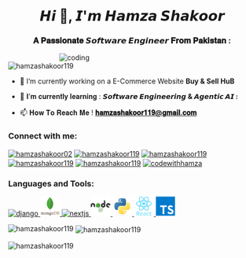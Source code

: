 <h1 align="center">𝙃𝙞 👋, 𝙄'𝙢 𝙃𝙖𝙢𝙯𝙖 𝙎𝙝𝙖𝙠𝙤𝙤𝙧</h1>
<h3 align="center">𝐀 𝐏𝐚𝐬𝐬𝐢𝐨𝐧𝐚𝐭𝐞 𝙎𝙤𝙛𝙩𝙬𝙖𝙧𝙚 𝙀𝙣𝙜𝙞𝙣𝙚𝙚𝙧 𝐅𝐫𝐨𝐦 𝐏𝐚𝐤𝐢𝐬𝐭𝐚𝐧 :</h3>
<img align="right" alt="coding" width="400" src="https://user-images.githubusercontent.com/55389276/140866485-8fb1c876-9a8f-4d6a-98dc-08c4981eaf70.gif">
<p align="left"> <img src="https://komarev.com/ghpvc/?username=hamzashakoor119&label=Profile%20views&color=0e75b6&style=flat" alt="hamzashakoor119" /> </p>

- 🔭 I’m currently working on a E-Commerce Website **Buy & Sell HuB**

- 🌱 𝐈’𝐦 𝐜𝐮𝐫𝐫𝐞𝐧𝐭𝐥𝐲 𝐥𝐞𝐚𝐫𝐧𝐢𝐧𝐠 : **𝙎𝙤𝙛𝙩𝙬𝙖𝙧𝙚 𝙀𝙣𝙜𝙞𝙣𝙚𝙚𝙧𝙞𝙣𝙜 & 𝘼𝙜𝙚𝙣𝙩𝙞𝙘 𝘼𝙄 :**

- 📫 𝐇𝐨𝐰 𝐓𝐨 𝐑𝐞𝐚𝐜𝐡 𝐌𝐞 ! **𝐡𝐚𝐦𝐳𝐚𝐬𝐡𝐚𝐤𝐨𝐨𝐫𝟏𝟏𝟗@𝐠𝐦𝐚𝐢𝐥.𝐜𝐨𝐦**

<h3 align="left">Connect with me:</h3>
<p align="left">
<a href="https://twitter.com/hamzashakoor02" target="blank"><img align="center" src="https://raw.githubusercontent.com/rahuldkjain/github-profile-readme-generator/master/src/images/icons/Social/twitter.svg" alt="hamzashakoor02" height="30" width="40" /></a>
<a href="https://linkedin.com/in/hamza-shakoor-6a4350180/" target="blank"><img align="center" src="https://raw.githubusercontent.com/rahuldkjain/github-profile-readme-generator/master/src/images/icons/Social/linked-in-alt.svg" alt="hamzashakoor119" height="30" width="40" /></a>       
<a href="https://kaggle.com/hamzashakoor119" target="blank"><img align="center" src="https://raw.githubusercontent.com/rahuldkjain/github-profile-readme-generator/master/src/images/icons/Social/kaggle.svg" alt="hamzashakoor119" height="30" width="40" /></a>
<a href="https://fb.com/hamzashakoor119" target="blank"><img align="center" src="https://raw.githubusercontent.com/rahuldkjain/github-profile-readme-generator/master/src/images/icons/Social/facebook.svg" alt="hamzashakoor119" height="30" width="40" /></a>
<a href="https://instagram.com/hamzashakoor119" target="blank"><img align="center" src="https://raw.githubusercontent.com/rahuldkjain/github-profile-readme-generator/master/src/images/icons/Social/instagram.svg" alt="hamzashakoor119" height="30" width="40" /></a>
<a href="https://www.youtube.com/c/codewithhamza" target="blank"><img align="center" src="https://raw.githubusercontent.com/rahuldkjain/github-profile-readme-generator/master/src/images/icons/Social/youtube.svg" alt="codewithhamza" height="30" width="40" /></a>
</p>

<h3 align="left">Languages and Tools:</h3>
<p align="left"> <a href="https://www.djangoproject.com/" target="_blank" rel="noreferrer"> <img src="https://cdn.worldvectorlogo.com/logos/django.svg" alt="django" width="40" height="40"/> </a><a href="https://www.mongodb.com/" target="_blank" rel="noreferrer"> <img src="https://raw.githubusercontent.com/devicons/devicon/master/icons/mongodb/mongodb-original-wordmark.svg" alt="mongodb" width="40" height="40"/> </a><a href="https://nextjs.org/" target="_blank" rel="noreferrer"> <img src="https://cdn.worldvectorlogo.com/logos/nextjs-2.svg" alt="nextjs" width="40" height="40"/> </a> <a href="https://nodejs.org" target="_blank" rel="noreferrer"> <img src="https://raw.githubusercontent.com/devicons/devicon/master/icons/nodejs/nodejs-original-wordmark.svg" alt="nodejs" width="40" height="40"/> </a> <a href="https://www.python.org" target="_blank" rel="noreferrer"> <img src="https://raw.githubusercontent.com/devicons/devicon/master/icons/python/python-original.svg" alt="python" width="40" height="40"/> </a> <a href="https://reactjs.org/" target="_blank" rel="noreferrer"> <img src="https://raw.githubusercontent.com/devicons/devicon/master/icons/react/react-original-wordmark.svg" alt="react" width="40" height="40"/> </a> <a href="https://www.typescriptlang.org/" target="_blank" rel="noreferrer"> <img src="https://raw.githubusercontent.com/devicons/devicon/master/icons/typescript/typescript-original.svg" alt="typescript" width="40" height="40"/> </a></p>

<p><img align="left" src="https://github-readme-stats.vercel.app/api/top-langs?username=hamzashakoor119&show_icons=true&locale=en&layout=compact" alt="hamzashakoor119" /></p>

<p>&nbsp;<img align="center" src="https://github-readme-stats.vercel.app/api?username=hamzashakoor119&show_icons=true&locale=en" alt="hamzashakoor119" /></p>

<p><img align="center" src="https://github-readme-streak-stats.herokuapp.com/?user=hamzashakoor119&" alt="hamzashakoor119" /></p>
